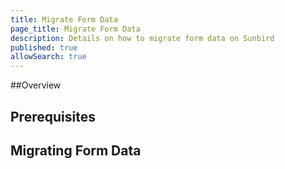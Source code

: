 ```yaml
---
title: Migrate Form Data
page_title: Migrate Form Data
description: Details on how to migrate form data on Sunbird
published: true
allowSearch: true
---
```


##Overview


## Prerequisites


## Migrating Form Data

